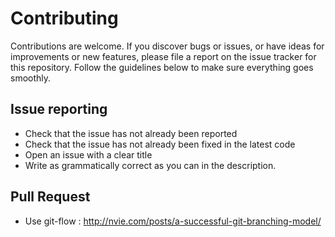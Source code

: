# Contributing

Contributions are welcome. If you discover bugs or issues, or have ideas for improvements or new features, please file a report on the issue tracker for this repository. Follow the guidelines below to make sure everything goes smoothly.

## Issue reporting

- Check that the issue has not already been reported
- Check that the issue has not already been fixed in the latest code
- Open an issue with a clear title
- Write as grammatically correct as you can in the description.

## Pull Request

- Use git-flow : http://nvie.com/posts/a-successful-git-branching-model/

